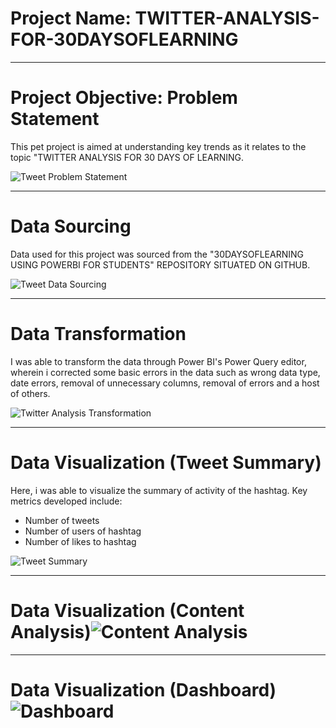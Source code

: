 # Project Name: TWITTER-ANALYSIS-FOR-30DAYSOFLEARNING

----
# Project Objective: Problem Statement
This pet project is aimed at understanding key trends as it relates to the topic "TWITTER ANALYSIS FOR 30 DAYS OF LEARNING. 

![Tweet Problem Statement](https://user-images.githubusercontent.com/107516898/177009241-10b9e8b9-06c5-4e44-9784-d94d17ac1b3f.png)



----
# Data Sourcing
Data used for this project was sourced from the "30DAYSOFLEARNING USING POWERBI FOR STUDENTS" REPOSITORY SITUATED ON GITHUB.

![Tweet Data Sourcing](https://user-images.githubusercontent.com/107516898/177009021-84430c80-8b08-46cc-9b75-123b9f82fd63.png)



----
# Data Transformation
I was able to transform the data through Power BI's Power Query editor, wherein i corrected some basic errors in the data such as wrong data type, date errors, removal of unnecessary columns, removal of errors and a host of others. 

![Twitter Analysis Transformation](https://user-images.githubusercontent.com/107516898/177008950-5aa84e28-b37b-438f-967c-f5e2d3bd5a27.png)



----
# Data Visualization (Tweet Summary)
Here, i was able to visualize the summary of activity of the hashtag. Key metrics developed include:
- Number of tweets
- Number of users of hashtag
- Number of likes to hashtag

![Tweet Summary](https://user-images.githubusercontent.com/107516898/177008965-74fc85a1-fe70-4642-96b2-ae5facc2a8a2.png)



----
# Data Visualization (Content Analysis)![Content Analysis](https://user-images.githubusercontent.com/107516898/177008971-137a61d9-a42c-42fa-97d6-add3a42d67a9.png)



----
# Data Visualization (Dashboard)![Dashboard](https://user-images.githubusercontent.com/107516898/177008976-482214d8-4431-4fd9-9c88-4c11b7ceda6e.png)
